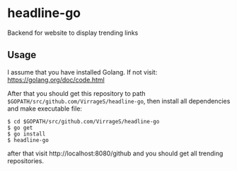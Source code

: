 # headline-go
Backend for website to display trending links

## Usage

I assume that you have installed Golang. If not visit: https://golang.org/doc/code.html


After that you should get this repository to path
`$GOPATH/src/github.com/VirrageS/headline-go`, then install all dependencies and make executable file:

    $ cd $GOPATH/src/github.com/VirrageS/headline-go
    $ go get
    $ go install
    $ headline-go

after that visit http://localhost:8080/github and you should get all trending repositories.
